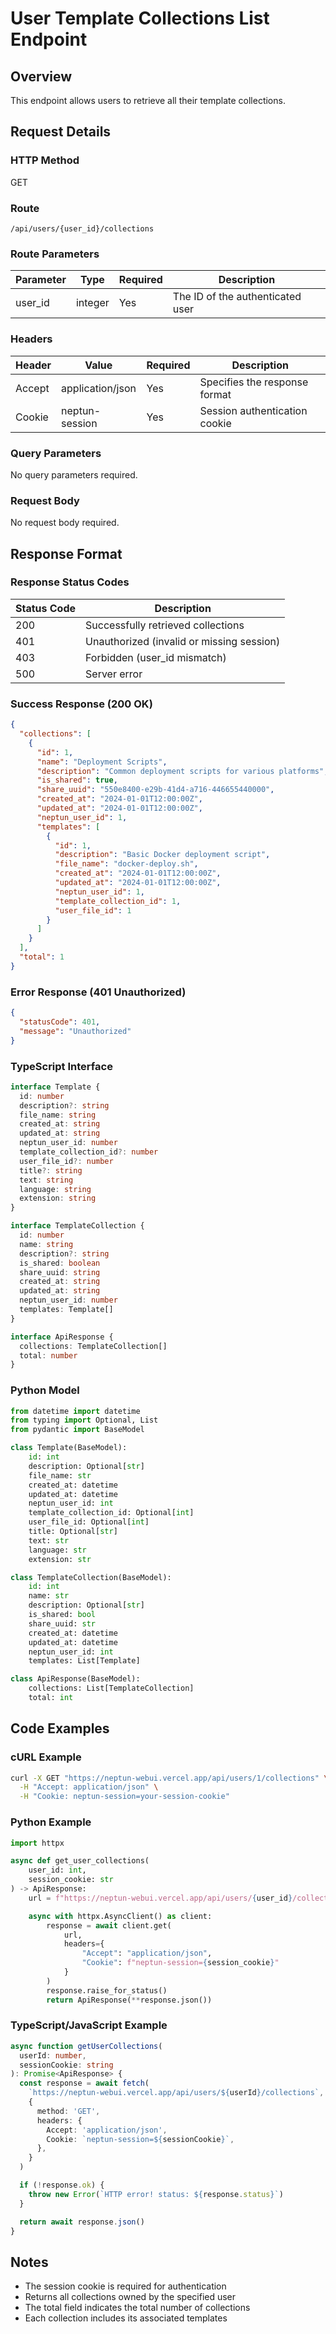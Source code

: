# User Template Collections List Endpoint

## Overview

This endpoint allows users to retrieve all their template collections.

## Request Details

### HTTP Method

GET

### Route

`/api/users/{user_id}/collections`

### Route Parameters

| Parameter | Type    | Required | Description                      |
| --------- | ------- | -------- | -------------------------------- |
| user_id   | integer | Yes      | The ID of the authenticated user |

### Headers

| Header | Value            | Required | Description                   |
| ------ | ---------------- | -------- | ----------------------------- |
| Accept | application/json | Yes      | Specifies the response format |
| Cookie | neptun-session   | Yes      | Session authentication cookie |

### Query Parameters

No query parameters required.

### Request Body

No request body required.

## Response Format

### Response Status Codes

| Status Code | Description                               |
| ----------- | ----------------------------------------- |
| 200         | Successfully retrieved collections        |
| 401         | Unauthorized (invalid or missing session) |
| 403         | Forbidden (user_id mismatch)              |
| 500         | Server error                              |

### Success Response (200 OK)

```json
{
  "collections": [
    {
      "id": 1,
      "name": "Deployment Scripts",
      "description": "Common deployment scripts for various platforms",
      "is_shared": true,
      "share_uuid": "550e8400-e29b-41d4-a716-446655440000",
      "created_at": "2024-01-01T12:00:00Z",
      "updated_at": "2024-01-01T12:00:00Z",
      "neptun_user_id": 1,
      "templates": [
        {
          "id": 1,
          "description": "Basic Docker deployment script",
          "file_name": "docker-deploy.sh",
          "created_at": "2024-01-01T12:00:00Z",
          "updated_at": "2024-01-01T12:00:00Z",
          "neptun_user_id": 1,
          "template_collection_id": 1,
          "user_file_id": 1
        }
      ]
    }
  ],
  "total": 1
}
```

### Error Response (401 Unauthorized)

```json
{
  "statusCode": 401,
  "message": "Unauthorized"
}
```

### TypeScript Interface

```typescript
interface Template {
  id: number
  description?: string
  file_name: string
  created_at: string
  updated_at: string
  neptun_user_id: number
  template_collection_id?: number
  user_file_id?: number
  title?: string
  text: string
  language: string
  extension: string
}

interface TemplateCollection {
  id: number
  name: string
  description?: string
  is_shared: boolean
  share_uuid: string
  created_at: string
  updated_at: string
  neptun_user_id: number
  templates: Template[]
}

interface ApiResponse {
  collections: TemplateCollection[]
  total: number
}
```

### Python Model

```python
from datetime import datetime
from typing import Optional, List
from pydantic import BaseModel

class Template(BaseModel):
    id: int
    description: Optional[str]
    file_name: str
    created_at: datetime
    updated_at: datetime
    neptun_user_id: int
    template_collection_id: Optional[int]
    user_file_id: Optional[int]
    title: Optional[str]
    text: str
    language: str
    extension: str

class TemplateCollection(BaseModel):
    id: int
    name: str
    description: Optional[str]
    is_shared: bool
    share_uuid: str
    created_at: datetime
    updated_at: datetime
    neptun_user_id: int
    templates: List[Template]

class ApiResponse(BaseModel):
    collections: List[TemplateCollection]
    total: int
```

## Code Examples

### cURL Example

```bash
curl -X GET "https://neptun-webui.vercel.app/api/users/1/collections" \
  -H "Accept: application/json" \
  -H "Cookie: neptun-session=your-session-cookie"
```

### Python Example

```python
import httpx

async def get_user_collections(
    user_id: int,
    session_cookie: str
) -> ApiResponse:
    url = f"https://neptun-webui.vercel.app/api/users/{user_id}/collections"

    async with httpx.AsyncClient() as client:
        response = await client.get(
            url,
            headers={
                "Accept": "application/json",
                "Cookie": f"neptun-session={session_cookie}"
            }
        )
        response.raise_for_status()
        return ApiResponse(**response.json())
```

### TypeScript/JavaScript Example

```typescript
async function getUserCollections(
  userId: number,
  sessionCookie: string
): Promise<ApiResponse> {
  const response = await fetch(
    `https://neptun-webui.vercel.app/api/users/${userId}/collections`,
    {
      method: 'GET',
      headers: {
        Accept: 'application/json',
        Cookie: `neptun-session=${sessionCookie}`,
      },
    }
  )

  if (!response.ok) {
    throw new Error(`HTTP error! status: ${response.status}`)
  }

  return await response.json()
}
```

## Notes

- The session cookie is required for authentication
- Returns all collections owned by the specified user
- The total field indicates the total number of collections
- Each collection includes its associated templates
